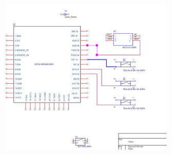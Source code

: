 ![My Image](https://github.com/snaghich/snaghich.github.io/blob/main/WhatsApp%20Image%202025-02-24%20at%2002.08.22_580a1590.jpg)

